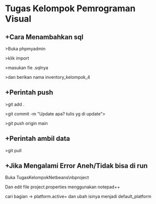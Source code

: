 <h1/>Tugas Kelompok Pemrograman Visual</h1>
<p/></p>
<h2/>+Cara Menambahkan sql</h2>
<p/>>Buka phpmyadmin</p>
<p/>>klik import</p>
<p/>>masukan fie .sqlnya</p>
<p/>>dan berikan nama inventory_kelompok_4</p>
<p/></p>
<h2/>+Perintah push</h2>
<p/>>git add .</p>
<p/>>git commit -m "Update apa? tulis yg di update"></p>
<p/>>git push origin main</p>
<p/></p>
<h2/>+Perintah ambil data</h2>
<p/>>git pull</p>
<p/></p>
<h2/>+Jika Mengalami Error Aneh/Tidak bisa di run</h2>
<p/>Buka TugasKelompokNetbeans\nbproject</p>
<p/>Dan edit file project.properties menggunakan notepad++</p>
<p/>cari bagian -> platform.active= dan ubah isinya menjadi default_platform</p>
